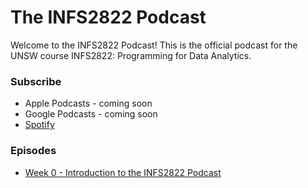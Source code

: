 # The INFS2822 Podcast

Welcome to the INFS2822 Podcast! This is the official podcast for the UNSW course INFS2822: Programming for Data Analytics.

### Subscribe

- Apple Podcasts - coming soon
- Google Podcasts - coming soon
- [Spotify](https://open.spotify.com/show/1jP755mIuk33fiRy5wvaif?si=fB-cc0wYSBmWVewhxxhBiQ)

### Episodes

- [Week 0 - Introduction to the INFS2822 Podcast](episodes/0)
